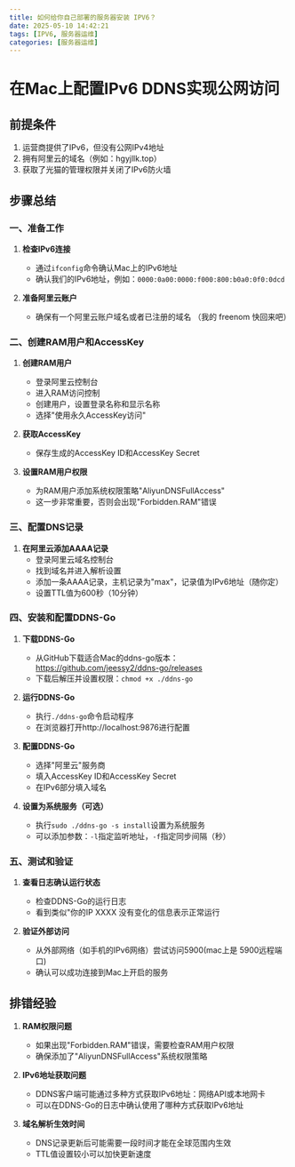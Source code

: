 ```yaml
---
title: 如何给你自己部署的服务器安装 IPV6？
date: 2025-05-10 14:42:21
tags: [IPV6, 服务器运维]
categories: [服务器运维]
---
```

# 在Mac上配置IPv6 DDNS实现公网访问

## 前提条件

1. 运营商提供了IPv6，但没有公网IPv4地址
2. 拥有阿里云的域名（例如：hgyjllk.top）
3. 获取了光猫的管理权限并关闭了IPv6防火墙

## 步骤总结

### 一、准备工作

1. **检查IPv6连接**
   - 通过`ifconfig`命令确认Mac上的IPv6地址
   - 确认我们的IPv6地址，例如：`0000:0a00:0000:f000:800:b0a0:0f0:0dcd`

2. **准备阿里云账户**
   - 确保有一个阿里云账户域名或者已注册的域名
   （我的 freenom 快回来吧）

### 二、创建RAM用户和AccessKey

1. **创建RAM用户**
   - 登录阿里云控制台
   - 进入RAM访问控制
   - 创建用户，设置登录名称和显示名称
   - 选择"使用永久AccessKey访问"

2. **获取AccessKey**
   - 保存生成的AccessKey ID和AccessKey Secret

3. **设置RAM用户权限**
   - 为RAM用户添加系统权限策略"AliyunDNSFullAccess"
   - 这一步非常重要，否则会出现"Forbidden.RAM"错误

### 三、配置DNS记录

1. **在阿里云添加AAAA记录**
   - 登录阿里云域名控制台
   - 找到域名并进入解析设置
   - 添加一条AAAA记录，主机记录为"max"，记录值为IPv6地址（随你定）
   - 设置TTL值为600秒（10分钟）

### 四、安装和配置DDNS-Go

1. **下载DDNS-Go**
   - 从GitHub下载适合Mac的ddns-go版本：https://github.com/jeessy2/ddns-go/releases
   - 下载后解压并设置权限：`chmod +x ./ddns-go`

2. **运行DDNS-Go**
   - 执行`./ddns-go`命令启动程序
   - 在浏览器打开http://localhost:9876进行配置

3. **配置DDNS-Go**
   - 选择"阿里云"服务商
   - 填入AccessKey ID和AccessKey Secret
   - 在IPv6部分填入域名

4. **设置为系统服务（可选）**
   - 执行`sudo ./ddns-go -s install`设置为系统服务
   - 可以添加参数：`-l`指定监听地址，`-f`指定同步间隔（秒）

### 五、测试和验证

1. **查看日志确认运行状态**
   - 检查DDNS-Go的运行日志
   - 看到类似"你的IP XXXX 没有变化的信息表示正常运行

2. **验证外部访问**
   - 从外部网络（如手机的IPv6网络）尝试访问5900(mac上是 5900远程端口)
   - 确认可以成功连接到Mac上开启的服务

## 排错经验

1. **RAM权限问题**
   - 如果出现"Forbidden.RAM"错误，需要检查RAM用户权限
   - 确保添加了"AliyunDNSFullAccess"系统权限策略

2. **IPv6地址获取问题**
   - DDNS客户端可能通过多种方式获取IPv6地址：网络API或本地网卡
   - 可以在DDNS-Go的日志中确认使用了哪种方式获取IPv6地址

3. **域名解析生效时间**
   - DNS记录更新后可能需要一段时间才能在全球范围内生效
   - TTL值设置较小可以加快更新速度